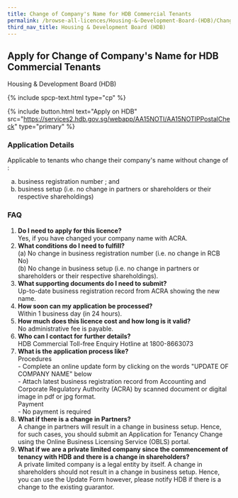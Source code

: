 ```yaml
---
title: Change of Company's Name for HDB Commercial Tenants
permalink: /browse-all-licences/Housing-&-Development-Board-(HDB)/Change-of-Company's-Name-for-HDB-Commercial-Tenants
third_nav_title: Housing & Development Board (HDB)
---
```


## Apply for Change of Company's Name for HDB Commercial Tenants

Housing & Development Board (HDB)

{% include spcp-text.html type="cp" %}

{% include button.html text="Apply on HDB" src="https://services2.hdb.gov.sg/webapp/AA15NOTI/AA15NOTIPPostalCheck" type="primary" %}

### Application Details

<p>Applicable to tenants who change their company's name without change of :</p>
<ol style="list-style-type: lower-alpha;">
<li>business registration number ; and</li>
<li>business setup (i.e. no change in partners or shareholders or their respective shareholdings)</li>
</ol>
<h3>FAQ</h3>
<ol>
<li><strong>Do I need to apply for this licence?</strong><br />Yes, if you have changed your company name with ACRA.</li>
<li><strong>What conditions do I need to fulfill?<br /></strong>(a) No change in business registration number (i.e. no change in RCB No)<br />(b) No change in business setup (i.e. no change in partners or shareholders or their respective shareholdings).</li>
<li><strong>What supporting documents do I need to submit?<br /></strong>Up-to-date business registration record from ACRA showing the new name.</li>
<li><strong>How soon can my application be processed?<br /></strong>Within 1 business day (in 24 hours).</li>
<li><strong>How much does this licence cost and how long is it valid?<br /></strong>No administrative fee is payable.</li>
<li><strong>Who can I contact for further details?<br /></strong>HDB Commercial Toll-free Enquiry Hotline at 1800-8663073</li>
<li><strong>What is the application process like?<br /></strong>Procedures<br />- Complete an online update form by clicking on the words "UPDATE OF COMPANY NAME" below<br />- Attach latest business registration record from Accounting and Corporate Regulatory Authority (ACRA) by scanned document or digital image in pdf or jpg format.<br />Payment<br />- No payment is required</li>
<li><strong>What if there is a change in Partners?</strong><br />A change in partners will result in a change in business setup. Hence, for such cases, you should submit an Application for Tenancy Change using the Online Business Licensing Service (OBLS) portal.</li>
<li><strong>What if we are a private limited company since the commencement of tenancy with HDB and there is a change in shareholders?</strong><br />A private limited company is a legal entity by itself. A change in shareholders should not result in a change in business setup. Hence, you can use the Update Form however, please notify HDB if there is a change to the existing guarantor.</li>
</ol>

